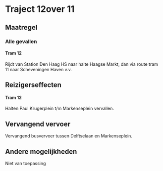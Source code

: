 # Traject 12over 11
## Maatregel
### Alle gevallen

#### Tram 12
Rijdt van Station Den Haag HS naar halte Haagse Markt, dan via route tram 11 naar Scheveningen Haven v.v.

## Reizigerseffecten

#### Tram 12
Halten Paul Krugerplein t/m Markenseplein vervallen.

## Vervangend vervoer
Vervangend busvervoer tussen Delftselaan en Markenseplein.

## Andere mogelijkheden
Niet van toepassing
